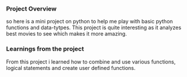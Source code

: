 ### Project Overview

 so here is a mini project on python to help me play with basic python functions and data-tytpes. This project is quite interesting as it analyzes best movies to see which makes it more amazing.


### Learnings from the project

 From this project i learned how to combine and use various functions, logical statements and create user defined functions. 


